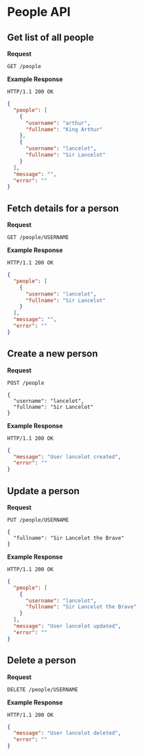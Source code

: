 # People API

## Get list of all people
**Request**
```
GET /people
```

**Example Response**
```
HTTP/1.1 200 OK
```
```json
{
  "people": [
    {
      "username": "arthur",
      "fullname": "King Arthur"
    },
    {
      "username": "lancelot",
      "fullname": "Sir Lancelot"
    }
  ],
  "message": "",
  "error": ""
}
```

## Fetch details for a person
**Request**
```
GET /people/USERNAME
```

**Example Response**
```
HTTP/1.1 200 OK
```
```json
{
  "people": [
    {
      "username": "lancelot",
      "fullname": "Sir Lancelot"
    }
  ],
  "message": "",
  "error": ""
}
```

## Create a new person
**Request**
```
POST /people

{
  "username": "lancelot",
  "fullname": "Sir Lancelot"
}
```

**Example Response**
```
HTTP/1.1 200 OK
```
```json
{
  "message": "User lancelot created",
  "error": ""
}
```

## Update a person
**Request**
```
PUT /people/USERNAME

{
  "fullname": "Sir Lancelot the Brave"
}
```

**Example Response**
```
HTTP/1.1 200 OK
```
```json
{
  "people": [
    {
      "username": "lancelot",
      "fullname": "Sir Lancelot the Brave"
    }
  ],
  "message": "User lancelot updated",
  "error": ""
}
```

## Delete a person
**Request**
```
DELETE /people/USERNAME
```

**Example Response**
```
HTTP/1.1 200 OK
```
```json
{
  "message": "User lancelot deleted",
  "error": ""
}
```
